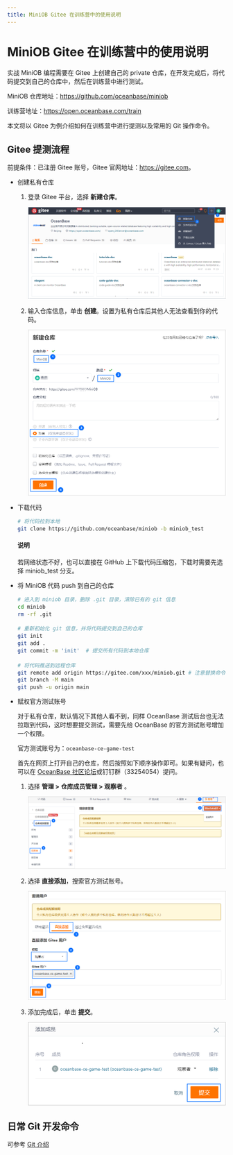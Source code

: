 ```yaml
---
title: MiniOB Gitee 在训练营中的使用说明
---
```


# MiniOB Gitee 在训练营中的使用说明

实战 MiniOB 编程需要在 Gitee 上创建自己的 private 仓库，在开发完成后，将代码提交到自己的仓库中，然后在训练营中进行测试。

MiniOB 仓库地址：<https://github.com/oceanbase/miniob>

训练营地址：<https://open.oceanbase.com/train>

本文将以 Gitee 为例介绍如何在训练营中进行提测以及常用的 Git 操作命令。

## Gitee 提测流程

前提条件：已注册 Gitee 账号，Gitee 官网地址：<https://gitee.com>。

- 创建私有仓库

  1. 登录 Gitee 平台，选择 **新建仓库**。

     ![新建仓库](images/create-repo.png)

  2. 输入仓库信息，单击 **创建**。设置为私有仓库后其他人无法查看到你的代码。

     ![新建仓库](images/create-repo2.png)

- 下载代码

  ```bash
  # 将代码拉到本地
  git clone https://github.com/oceanbase/miniob -b miniob_test
  ```

  <main id="notice" type='explain'>
    <h4>说明</h4>
    <p>若网络状态不好，也可以直接在 GitHub 上下载代码压缩包，下载时需要先选择 miniob_test 分支。</p>
  </main>

- 将 MiniOB 代码 push 到自己的仓库

  ```bash
  # 进入到 miniob 目录，删除 .git 目录，清除已有的 git 信息
  cd miniob
  rm -rf .git

  # 重新初始化 git 信息，并将代码提交到自己的仓库
  git init
  git add .
  git commit -m 'init'  # 提交所有代码到本地仓库

  # 将代码推送到远程仓库
  git remote add origin https://gitee.com/xxx/miniob.git # 注意替换命令中的  息为自己的库信息
  git branch -M main
  git push -u origin main
  ```

- 赋权官方测试账号

  对于私有仓库，默认情况下其他人看不到，同样 OceanBase 测试后台也无法拉取到代码，这时想要提交测试，需要先给 OceanBase 的官方测试账号增加一个权限。

  官方测试账号为：`oceanbase-ce-game-test`

  首先在网页上打开自己的仓库，然后按照如下顺序操作即可。如果有疑问，也可以在 [OceanBase 社区论坛](https://ask.oceanbase.com/)或钉钉群（33254054）提问。

  1. 选择 **管理 > 仓库成员管理 > 观察者** 。

     ![管理](images/reporter.png)

  2. 选择 **直接添加**，搜索官方测试账号。

     ![邀请用户](images/invite-users.png)

  3. 添加完成后，单击 **提交**。

     ![添加成员](images/add-members.png)

## 日常 Git 开发命令

可参考 [Git 介绍](./git-introduction.md)

